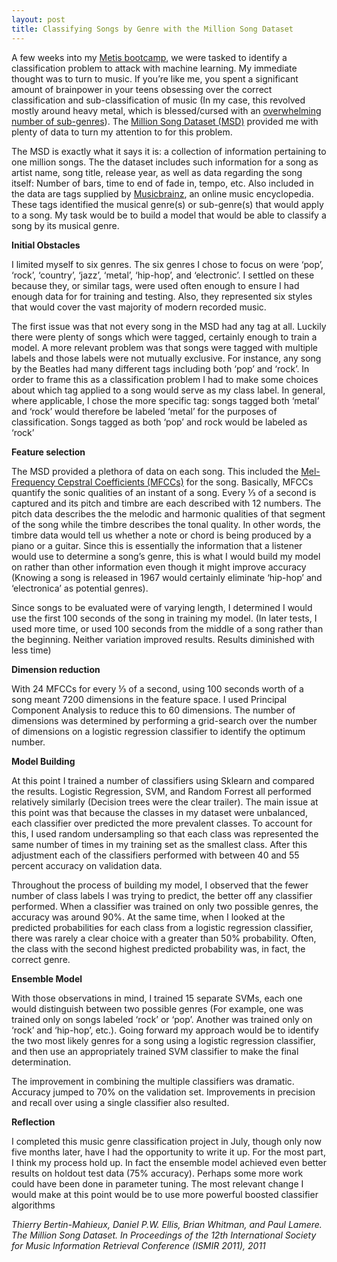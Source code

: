 ```yaml
---
layout: post
title: Classifying Songs by Genre with the Million Song Dataset
---
```


A few weeks into my [Metis bootcamp](http://www.thisismetis.com/assets/files/Metis-Bootcamp-Curriculum-52f9979f4f638857bc185b0b788d6d832efb7f34d3b240e199dc6d3f2eef40ed.pdf), we were tasked to identify a classification problem to attack with machine learning. My immediate thought was to turn to music. If you’re like me, you spent a significant amount of brainpower in your teens obsessing over the correct classification and sub-classification of music (In my case, this revolved mostly around heavy metal, which is blessed/cursed with an [overwhelming number of sub-genres](https://en.wikipedia.org/wiki/Heavy_metal_genres)). The [Million Song Dataset (MSD)](https://labrosa.ee.columbia.edu/millionsong/) provided me with plenty of data to turn my attention to for this problem.

The MSD is exactly what it says it is: a collection of information pertaining to one million songs. The the dataset includes such information for a song as artist name, song title, release year, as well as data regarding the song itself: Number of bars, time to end of fade in, tempo, etc. Also included in the data are tags supplied by [Musicbrainz](https://musicbrainz.org/), an online music encyclopedia. These tags identified the musical genre(s) or sub-genre(s) that would apply to a song. My task would be to build a model that would be able to classify a song by its musical genre.

**Initial Obstacles**

I limited myself to six genres. The six genres I chose to focus on were ‘pop’, ‘rock’, ‘country’, ‘jazz’, ‘metal’, ‘hip-hop’, and ‘electronic’. I settled on these because they, or similar tags, were used often enough to ensure I had enough data for for training and testing. Also, they represented six styles that would cover the vast majority of modern recorded music.

The first issue was that not every song in the MSD had any tag at all. Luckily there were plenty of songs which were tagged, certainly enough to train a model. A more relevant problem was that songs were tagged with multiple labels and those labels were not mutually exclusive. For instance, any song by the Beatles had many different tags including both ‘pop’ and ‘rock’. In order to frame this as a classification problem I had to make some choices about which tag applied to a song would serve as my class label. In general, where applicable, I chose the more specific tag: songs tagged both ‘metal’ and ‘rock’ would therefore be labeled ‘metal’ for the purposes of classification. Songs tagged as both ‘pop’ and rock would be labeled as ‘rock’

**Feature selection**

The MSD provided a plethora of data on each song. This included the [Mel-Frequency Cepstral Coefficients (MFCCs)](https://en.wikipedia.org/wiki/Mel-frequency_cepstrum) for the song. Basically, MFCCs quantify the sonic qualities of an instant of a song. Every ⅓ of a second is captured and its pitch and timbre are each described with 12 numbers. The pitch data describes the the melodic and harmonic qualities of that segment of the song while the timbre describes the tonal quality. In other words, the timbre data would tell us whether a note or chord is being produced by a piano or a guitar. Since this is essentially the information that a listener would use to determine a song’s genre, this is what I would build my model on rather than other information even though it might improve accuracy (Knowing a song is released in 1967 would certainly eliminate ‘hip-hop’ and ‘electronica’ as potential genres). 

Since songs to be evaluated were of varying length, I determined I would use the first 100 seconds of the song in training my model. (In later tests, I used more time, or used 100 seconds from the middle of a song rather than the beginning. Neither variation improved results. Results diminished with less time)

**Dimension reduction**

With 24 MFCCs for every ⅓ of a second, using 100 seconds worth of a song meant 7200 dimensions in the feature space. I used Principal Component Analysis to reduce this to 60 dimensions. The number of dimensions was determined by performing a grid-search over the number of dimensions on a logistic regression classifier to identify the optimum number.

**Model Building**

At this point I trained a number of classifiers using Sklearn and compared the results. Logistic Regression, SVM, and Random Forrest all performed relatively similarly (Decision trees were the clear trailer). The main issue at this point was that because the classes in my dataset were unbalanced, each classifier over predicted the more prevalent classes. To account for this, I used random undersampling so that each class was represented the same number of times in my training set as the smallest class. After this adjustment each of the classifiers performed with between 40 and 55 percent accuracy on validation data. 

Throughout the process of building my model, I observed that the fewer number of class labels I was trying to predict, the better off any classifier performed. When a classifier was trained on only two possible genres, the accuracy was around 90%. At the same time, when I looked at the predicted probabilities for each class from a logistic regression classifier, there was rarely a clear choice with a greater than 50% probability. Often, the class with the second highest predicted probability was, in fact, the correct genre. 

**Ensemble Model**

With those observations in mind, I trained 15 separate SVMs, each one would distinguish between two possible genres (For example, one was trained only on songs labeled ‘rock’ or ‘pop’. Another was trained only on ‘rock’ and ‘hip-hop’, etc.). Going forward my approach would be to identify the two most likely genres for a song using a logistic regression classifier, and then use an appropriately trained SVM classifier to make the final determination.

The improvement in combining the multiple classifiers was dramatic. Accuracy jumped to 70% on the validation set. Improvements in precision and recall over using a single classifier also resulted.

**Reflection**

I completed this music genre classification project in July, though only now five months later, have I had the opportunity to write it up. For the most part, I think my process hold up. In fact the ensemble model achieved even better results on holdout test data (75% accuracy). Perhaps some more work could have been done in parameter tuning. The most relevant change I would make at this point would be to use more powerful boosted classifier algorithms 


*Thierry Bertin-Mahieux, Daniel P.W. Ellis, Brian Whitman, and Paul Lamere.  The Million Song Dataset. In Proceedings of the 12th International Society for Music Information Retrieval Conference (ISMIR 2011), 2011*
